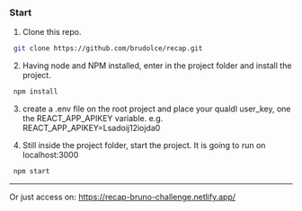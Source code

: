 ### Start

1. Clone this repo.
```bash
 git clone https://github.com/brudolce/recap.git
```
2. Having node and NPM installed, enter in the project folder and install the project.
```bash
 npm install
```
3. create a .env file on the root project and place your qualdl user_key, one the REACT_APP_APIKEY variable. e.g. REACT_APP_APIKEY=Lsadoij12iojda0

5. Still inside the project folder, start the project. It is going to run on localhost:3000
```bash
 npm start
```
----
Or just access on:
https://recap-bruno-challenge.netlify.app/
